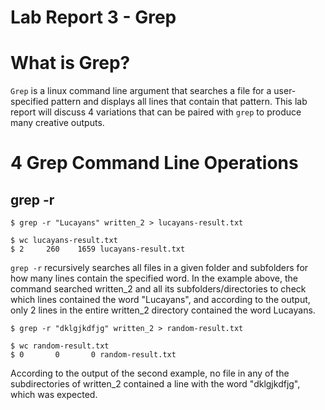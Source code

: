 # Lab Report 3 - Grep 

# What is Grep?

`Grep` is a linux command line argument that searches a file for a user-specified pattern and displays all lines that contain that pattern. This lab report will discuss 4 variations that can be paired with `grep` to produce many creative outputs. 

# 4 Grep Command Line Operations

## grep -r 

```
$ grep -r "Lucayans" written_2 > lucayans-result.txt

$ wc lucayans-result.txt
$ 2     260    1659 lucayans-result.txt
```
`grep -r` recursively searches all files in a given folder and subfolders for how many lines contain the specified word. In the example above, the command searched written_2 and all its subfolders/directories to check which lines contained the word "Lucayans", and according to the output, only 2 lines in the entire written_2 directory contained the word Lucayans. 

```
$ grep -r "dklgjkdfjg" written_2 > random-result.txt

$ wc random-result.txt
$ 0       0       0 random-result.txt
```
According to the output of the second example, no file in any of the subdirectories of written_2 contained a line with the word "dklgjkdfjg", which was expected. 
